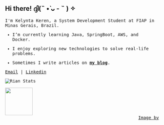## Hi there! ദ്ദി(˵ •̀ ᴗ - ˵ ) ✧
<samp>
  
  I'm Kelynta Keren, a System Development Student at FIAP in Minas Gerais, Brazil.
  
  </samp>
</p>

<samp>
  
- I’m currently learning Java, SpringBoot, AWS, and Docker.
- I enjoy exploring new technologies to solve real-life problems.
- Sometimes I write articles on **[my blog](https://nerek.bearblog.dev)**.
  
  </samp>
</p>


<a href="kereneuro0x@gmail.com">Email</a> | <a href="">Linkedin</a>


![Rian Stats](https://github-readme-stats.vercel.app/api?username=nereksj&show_icons=true&bg_color=00000000&title_color=f9f9f9&text_color=f9f9f9&icon_color=f9f9f9&border_color=969393&locale=en)


<img height="90px" src="https://github-readme-stats.vercel.app/api/top-langs/?username=nereksj&layout=compact&theme=transparent&border=none&text_color=f9f9f9&title_color=f9f9f9" />

<div align="right">
<a href="https://38.media.tumblr.com/501c1915d2493af0ee0a5abeb7c90191/tumblr_n8rvh4Sa2C1qzjrxco1_500.gif">Image by </a>
  </div>
  </div>

